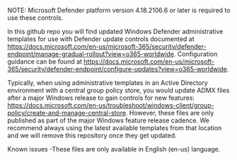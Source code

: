 NOTE: Microsoft Defender platform version 4.18.2106.6 or later is required to use these controls.

In this github repo you will find updated Windows Defender administrative templates for use with Defender update controls documented at https://docs.microsoft.com/en-us/microsoft-365/security/defender-endpoint/manage-gradual-rollout?view=o365-worldwide. Configuration guidance can be found at https://docs.microsoft.com/en-us/microsoft-365/security/defender-endpoint/configure-updates?view=o365-worldwide.

Typically, when using administrative templates in an Active Directory environment with a central group policy store, you would update ADMX files after a major Windows release to gain controls for new features: https://docs.microsoft.com/en-us/troubleshoot/windows-client/group-policy/create-and-manage-central-store. However, these files are only published as part of the major Windows feature release cadence. We recommend always using the latest available templates from that location and we will remove this repository once they get updated.

Known issues
-These files are only available in English (en-us) language.
